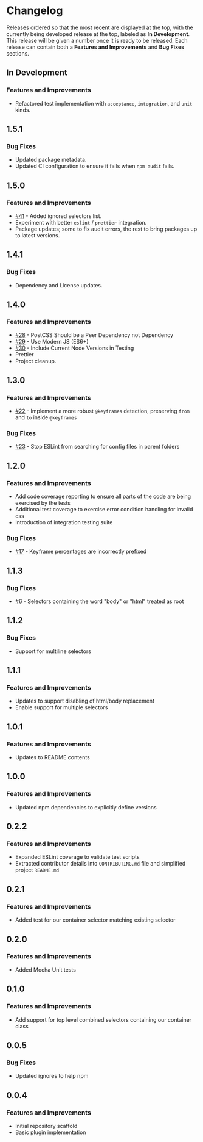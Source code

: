 # Changelog

Releases ordered so that the most recent are displayed at the top, with the currently being developed release at the top, labeled as **In Development**. This release will be given a number once it is ready to be released. Each release can contain both a **Features and Improvements** and **Bug Fixes** sections.

## In Development

### Features and Improvements

-   Refactored test implementation with `acceptance`, `integration`, and `unit` kinds.

## 1.5.1

### Bug Fixes

-   Updated package metadata.
-   Updated CI configuration to ensure it fails when `npm audit` fails.

## 1.5.0

### Features and Improvements

-   [#41](https://github.com/dbtedman/postcss-prefixwrap/pull/41) - Added ignored selectors list.
-   Experiment with better `eslint` / `prettier` integration.
-   Package updates; some to fix audit errors, the rest to bring packages up to latest versions.

## 1.4.1

### Bug Fixes

-   Dependency and License updates.

## 1.4.0

### Features and Improvements

-   [#28](https://github.com/dbtedman/postcss-prefixwrap/issues/28) - PostCSS Should be a Peer Dependency not Dependency
-   [#29](https://github.com/dbtedman/postcss-prefixwrap/issues/29) - Use Modern JS (ES6+)
-   [#30](https://github.com/dbtedman/postcss-prefixwrap/issues/30) - Include Current Node Versions in Testing
-   Prettier
-   Project cleanup.

## 1.3.0

### Features and Improvements

-   [#22](https://github.com/dbtedman/postcss-prefixwrap/pull/22) - Implement a more robust `@keyframes` detection, preserving `from` and `to` inside `@keyframes`

### Bug Fixes

-   [#23](https://github.com/dbtedman/postcss-prefixwrap/pull/23) - Stop ESLint from searching for config files in parent folders

## 1.2.0

### Features and Improvements

-   Add code coverage reporting to ensure all parts of the code are being exercised by the tests
-   Additional test coverage to exercise error condition handling for invalid css
-   Introduction of integration testing suite

### Bug Fixes

-   [#17](https://github.com/dbtedman/postcss-prefixwrap/issues/17) - Keyframe percentages are incorrectly prefixed

## 1.1.3

### Bug Fixes

-   [#6](https://github.com/dbtedman/postcss-prefixwrap/issues/6) - Selectors containing the word "body" or "html" treated as root

## 1.1.2

### Bug Fixes

-   Support for multiline selectors

## 1.1.1

### Features and Improvements

-   Updates to support disabling of html/body replacement
-   Enable support for multiple selectors

## 1.0.1

### Features and Improvements

-   Updates to README contents

## 1.0.0

### Features and Improvements

-   Updated npm dependencies to explicitly define versions

## 0.2.2

### Features and Improvements

-   Expanded ESLint coverage to validate test scripts
-   Extracted contributor details into `CONTRIBUTING.md` file and simplified project `README.md`

## 0.2.1

### Features and Improvements

-   Added test for our container selector matching existing selector

## 0.2.0

### Features and Improvements

-   Added Mocha Unit tests

## 0.1.0

### Features and Improvements

-   Add support for top level combined selectors containing our container class

## 0.0.5

### Bug Fixes

-   Updated ignores to help npm

## 0.0.4

### Features and Improvements

-   Initial repository scaffold
-   Basic plugin implementation
